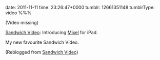 date: 2011-11-11
time: 23:26:47+0000
tumblr: 12661351148
tumblrType: video
%%%

(Video missing)

[Sandwich Video][SV]: Introducing [Mixel][M] for iPad.

My new favourite Sandwich Video.

[M]: http://mixel.cc/
[SV]: http://video.sandwichvideo.com/post/12592000925/mixel

(Reblogged from [Sandwich Video](https://sandwichvideo.tumblr.com/post/12592000925/mixel))
